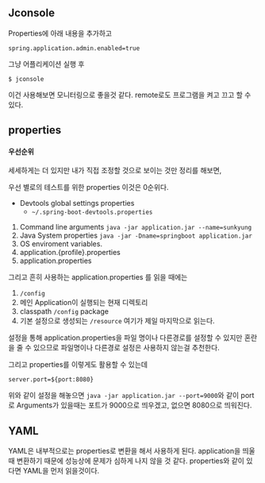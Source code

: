 
## Jconsole

Properties에 아래 내용을 추가하고
```
spring.application.admin.enabled=true
```

그냥 어플리케이션 실행 후
```
$ jconsole
```

이건 사용해보면 모니터링으로 좋을것 같다. remote로도 프로그램을 켜고 끄고 할 수 있다.


## properties


#### 우선순위
세세하게는 더 있지만 내가 직접 조정할 것으로 보이는 것만 정리를 해보면,

우선 별로의 테스트를 위한 properties 이것은 0순위다.
* Devtools global settings properties
  * `~/.spring-boot-devtools.properties`

1. Command line arguments `java -jar application.jar --name=sunkyung`
2. Java System properties `java -jar -Dname=springboot application.jar`
3. OS enviroment variables.
4. application.{profile}.properties
5. application.properties

그리고 흔히 사용하는 application.properties 를 읽을 때에는
1. `/config`
2. 메인 Application이 실행되는 현재 디렉토리
3. classpath `/config` package
4. 기본 설정으로 생성되는 `/resource` 여기가 제일 마지막으로 읽는다.

설정을 통해 application.properties을 파일 명이나 다른경로를 설정할 수 있지만 혼란을 줄 수 있으므로 파일명이나 다른경로 설정은 사용하지 않는걸 추천한다.


그리고 properties를 이렇게도 활용할 수 있는데

```
server.port=${port:8080}
```

위와 같이 설정을 해놓으면
`java -jar application.jar --port=9000`와 같이 port로 Arguments가 있을때는 포트가 9000으로 띄우겠고, 없으면 8080으로 띄워진다.

## YAML
YAML은 내부적으로는 properties로 변환을 해서 사용하게 된다. application을 띄울때 변환하기 때문에 성능상에 문제가 심하게 나지 않을 것 같다.
properties와 같이 있다면 YAML을 먼저 읽을것이다.
